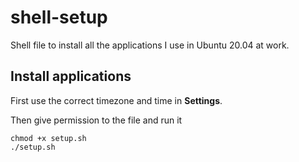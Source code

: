 # shell-setup
Shell file to install all the applications I use in Ubuntu 20.04 at work.

## Install applications
First use the correct timezone and time in **Settings**.

Then give permission to the file and run it 

```
chmod +x setup.sh
./setup.sh
```
